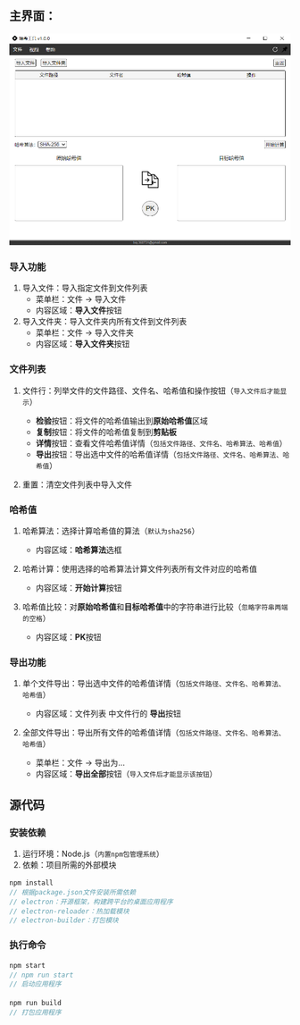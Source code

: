  ## 主界面：

![interface](src/assets/images/interface.png)

### 导入功能

1. 导入文件：导入指定文件到文件列表
   - 菜单栏：文件 -> 导入文件
   - 内容区域：**导入文件**按钮
2. 导入文件夹：导入文件夹内所有文件到文件列表
   - 菜单栏：文件 -> 导入文件夹
   - 内容区域：**导入文件夹**按钮

### 文件列表

1. 文件行：列举文件的文件路径、文件名、哈希值和操作按钮（`导入文件后才能显示`）
   - **检验**按钮：将文件的哈希值输出到**原始哈希值**区域
   - **复制**按钮：将文件的哈希值复制到**剪贴板**
   - **详情**按钮：查看文件哈希值详情（`包括文件路径、文件名、哈希算法、哈希值`）
   - **导出**按钮：导出选中文件的哈希值详情（`包括文件路径、文件名、哈希算法、哈希值`）

2. 重置：清空文件列表中导入文件

### 哈希值

1. 哈希算法：选择计算哈希值的算法（`默认为sha256`）
   - 内容区域：**哈希算法**选框
2. 哈希计算：使用选择的哈希算法计算文件列表所有文件对应的哈希值
   - 内容区域：**开始计算**按钮

3. 哈希值比较：对**原始哈希值**和**目标哈希值**中的字符串进行比较（`忽略字符串两端的空格`）
   - 内容区域：**PK**按钮

### 导出功能

1. 单个文件导出：导出选中文件的哈希值详情（`包括文件路径、文件名、哈希算法、哈希值`）
   - 内容区域：文件列表 中文件行的 **导出**按钮

2. 全部文件导出：导出所有文件的哈希值详情（`包括文件路径、文件名、哈希算法、哈希值`）
   - 菜单栏：文件 -> 导出为...
   - 内容区域：**导出全部**按钮（`导入文件后才能显示该按钮`）

## 源代码

### 安装依赖

1. 运行环境：Node.js（`内置npm包管理系统`）
2. 依赖：项目所需的外部模块

~~~javascript
npm install
// 根据package.json文件安装所需依赖
// electron：开源框架，构建跨平台的桌面应用程序
// electron-reloader：热加载模块
// electron-builder：打包模块
~~~

### 执行命令

~~~javascript
npm start
// npm run start
// 启动应用程序

npm run build
// 打包应用程序
~~~